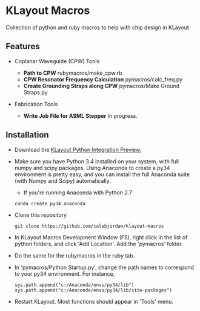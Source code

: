 # KLayout Macros
Collection of python and ruby macros to help with chip design in KLayout


## Features
* Coplanar Waveguide (CPW) Tools
    - **Path to CPW** rubymacros/make_cpw.rb
    - **CPW Resonator Frequency Calculation** pymacros/calc_freq.py
    - **Create Grounding Straps along CPW** pymacros/Make Ground Straps.py

* Fabrication Tools
    - **Write Job File for ASML Stepper** In progress.

## Installation

* Download the [KLayout Python Integration Preview.](http://www.klayout.de/python_preview.html)
* Make sure you have Python 3.4 installed on your system, with full numpy and scipy packages. Using Anaconda to create a py34 environment is pretty easy, and you can install the full Anaconda suite (with Numpy and Scipy) automatically. 
    - If you're running Anaconda with Python 2.7  
    ```
    conda create py34 anaconda
    ```

* Clone this repository
    ```
    git clone https://github.com/calebjordan/klayout-macros
    ```

* In KLayout Macros Development Window (F5), right click in the list of python folders, and click 'Add Location'. Add the 'pymacros' folder. 
* Do the same for the rubymacros in the ruby tab. 
* In 'pymacros/Python Startup.py', change the path names to correspond to your py34 environment. For instance, 

    ```
    sys.path.append("c:/Anaconda/envs/py34/lib")
    sys.path.append("c:/Anaconda/envs/py34/lib/site-packages")
    ```
* Restart KLayout. Most functions should appear in 'Tools' menu. 


